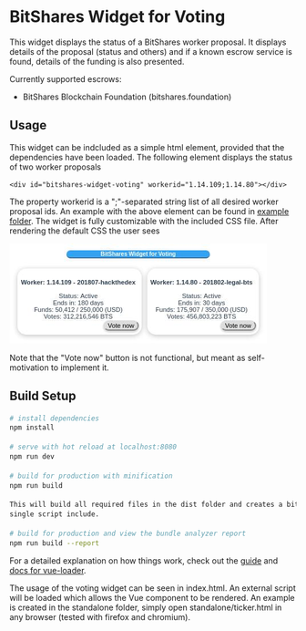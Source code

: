 # BitShares Widget for Voting

This widget displays the status of a BitShares worker proposal. 
It displays details of the proposal (status and others) and if a known escrow service is found, 
details of the funding is also presented.

Currently supported escrows:
 - BitShares Blockchain Foundation (bitshares.foundation)

## Usage

This widget can be indcluded as a simple html element, provided that the dependencies have been loaded. The following element displays the status of two worker proposals
```
<div id="bitshares-widget-voting" workerid="1.14.109;1.14.80"></div>
```
The property workerid is a ";"-separated string list of all desired worker proposal ids. An example with the above element can be found in [example folder](/example/bitshares-voting-widget.html). The widget is fully customizable with the included CSS file. After rendering the default CSS the user sees

![Example](/example/bitshares-widget-voting.jpeg?raw=true "BitShares Widget for Voting")

Note that the "Vote now" button is not functional, but meant as self-motivation to implement it.

## Build Setup

``` bash
# install dependencies
npm install

# serve with hot reload at localhost:8080
npm run dev

# build for production with minification
npm run build

This will build all required files in the dist folder and creates a bitshares-widget-voting-bundle.js that can be used for
single script include.

# build for production and view the bundle analyzer report
npm run build --report
```

For a detailed explanation on how things work, check out the [guide](http://vuejs-templates.github.io/webpack/) and [docs for vue-loader](http://vuejs.github.io/vue-loader).

The usage of the voting widget can be seen in index.html. An external script will be loaded which allows the Vue component to be rendered.
An example is created in the standalone folder, simply open standalone/ticker.html in any browser (tested with firefox and chromium).


